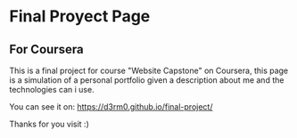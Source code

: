 # Final Proyect Page
## For Coursera

This is a final project for course "Website Capstone" on Coursera, this page is a simulation of a personal portfolio given a description about me and the technologies can i use.

You can see it on: https://d3rm0.github.io/final-project/

Thanks for you visit :)
